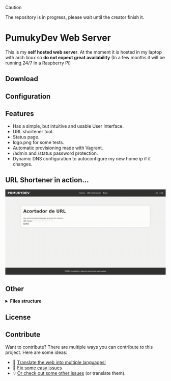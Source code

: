 > [!CAUTION]
> The repository is in progress, please wait until the creator finish it.

# PumukyDev Web Server

This is my **self hosted web server**. At the moment it is hosted in my laptop with arch linux so **do not expect great availability** (In a few months it will be running 24/7 in a Raspberry Pi)

## Download

## Configuration

## Features
* Has a simple, but intuitive and usable User Interface.
* URL shortener tool.
* Status page.
* logo.png for some tests.
* Automatic provisioning made with Vagrant.
* /admin and /status password protection.
* Dynamic DNS configuration to autoconfigure my new home ip if it changes.

## URL Shortener in action...

![showing url-shortener](assets/screencasts/url-shortener.gif)

## Other

<details>
    <summary>
        <b>Files structure</b></summary><br/>

This is the my proyect files structure:

```
.
├── apache_exporter.service
├── compose.yml
├── config
│   ├── apache2
│   │   ├── apache2.conf
│   │   ├── certs
│   │   │   ├── intermediate
│   │   │   │   ├── intermediate1.cer
│   │   │   │   └── intermediate2.cer
│   │   │   ├── _.pumukydev.com_private_key.key
│   │   │   └── pumukydev.com_ssl_certificate.cer
│   │   └── sites-available
│   │       └── pumukydev.conf
│   ├── dynamic-dns
│   │   ├── dyndns-cronjob
│   │   ├── get_url
│   │   │   └── dyndns.sh
│   │   └── README.md
│   └── monitoring
│       ├── grafana
│       │   ├── dashboard.json
│       │   ├── dashboard.yml
│       │   ├── datasources.yml
│       │   └── grafana.ini
│       ├── images
│       │   ├── grafana_change_passwd.jpg
│       │   ├── grafana_connections.jpg
│       │   ├── grafana_graph.jpg
│       │   ├── grafana_login.jpg
│       │   ├── grafana_prometheus.jpg
│       │   ├── prometheus_add_source.jpg
│       │   ├── prometheus_settings.jpg
│       │   └── prometheus_succed.jpg
│       ├── prometheus
│       │   └── prometheus.yml
│       └── README.md
├── htdocs
│   ├── admin
│   │   └── index.php
│   ├── errors
│   │   ├── error404.php
│   │   └── README.md
│   ├── images
│   │   └── favicon.png
│   ├── includes
│   │   ├── footer.php
│   │   └── header.php
│   ├── index.php
│   ├── logo.png
│   ├── shortener
│   │   ├── get_long_url.sh
│   │   ├── get_txt.sh
│   │   ├── get_zoneId.sh
│   │   ├── index.php
│   │   ├── post_txt.sh
│   │   ├── redirect.php
│   │   └── urlshortener.php
│   ├── status
│   │   └── index.php
│   ├── style
│   │   └── style.css
│   └── tools
│       └── index.php
├── playbooks
│   ├── main.yml
│   ├── tasks
│   │   ├── apache.yml
│   │   ├── dyndns.yml
│   │   └── monitoring.yml
│   └── vars
├── README.md
└── Vagrantfile
```
</details>

## License

## Contribute

Want to contribute? There are multiple ways you can contribute to this project. Here are some ideas:

* 📃 [Translate the web into multiple languages!](./CONTRIBUTING.md#translations)
* 🐛 [Fix some easy issues](CONTRIBUTING.md#coding)
* 💡 [Or check out some other issues](CONTRIBUTING.md#need-ideas) (or translate them).